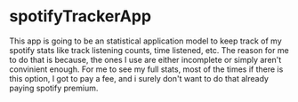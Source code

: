 # spotifyTrackerApp
This app is going to be an statistical application model to keep track of my spotify stats like track listening counts, time listened, etc.
The reason for me to do that is because, the ones I use are either incomplete or simply aren't convinient enough. For me to see my full stats, most of the times if there is this option, I got to pay a fee, and i surely don't want to do that already paying spotify premium. 
   
